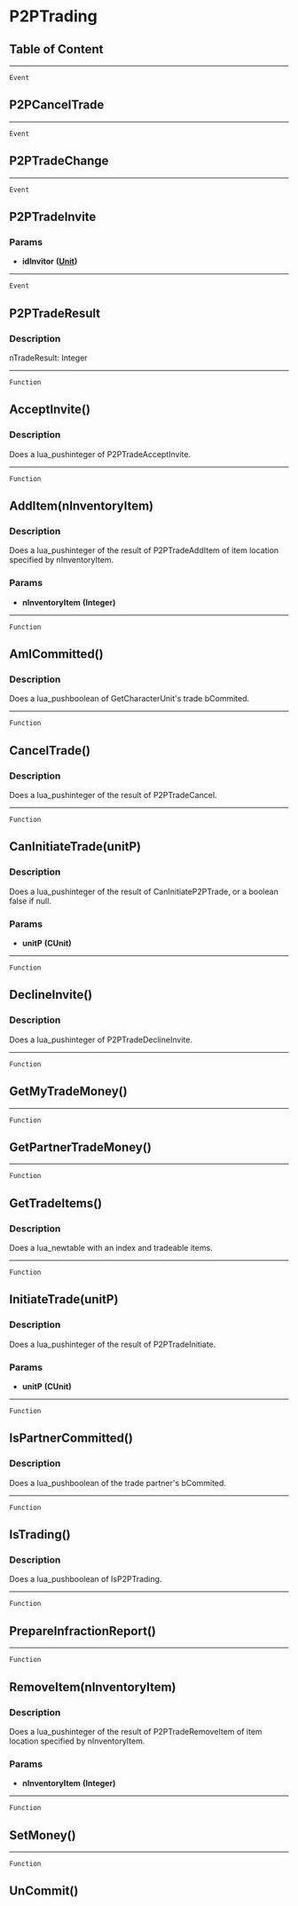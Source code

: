 P2PTrading
==========

Table of Content
---------------- 

<!-- toc -->

------------------------------------------------------------------------

`Event`

P2PCancelTrade
--------------

------------------------------------------------------------------------

`Event`

P2PTradeChange
--------------

------------------------------------------------------------------------

`Event`

P2PTradeInvite
--------------

### Params

-   **idInvitor** **([Unit](../Classes/Unit.md))**

------------------------------------------------------------------------

`Event`

P2PTradeResult
--------------

### Description

nTradeResult: Integer

------------------------------------------------------------------------

`Function`

AcceptInvite()
--------------

### Description

Does a lua\_pushinteger of P2PTradeAcceptInvite.

------------------------------------------------------------------------

`Function`

AddItem(nInventoryItem)
-----------------------

### Description

Does a lua\_pushinteger of the result of P2PTradeAddItem of item
location specified by nInventoryItem.

### Params

-   **nInventoryItem** **(Integer)**

------------------------------------------------------------------------

`Function`

AmICommitted()
--------------

### Description

Does a lua\_pushboolean of GetCharacterUnit's trade bCommited.

------------------------------------------------------------------------

`Function`

CancelTrade()
-------------

### Description

Does a lua\_pushinteger of the result of P2PTradeCancel.

------------------------------------------------------------------------

`Function`

CanInitiateTrade(unitP)
-----------------------

### Description

Does a lua\_pushinteger of the result of CanInitiateP2PTrade, or a
boolean false if null.

### Params

-   **unitP** **(CUnit)**

------------------------------------------------------------------------

`Function`

DeclineInvite()
---------------

### Description

Does a lua\_pushinteger of P2PTradeDeclineInvite.

------------------------------------------------------------------------

`Function`

GetMyTradeMoney()
-----------------

------------------------------------------------------------------------

`Function`

GetPartnerTradeMoney()
----------------------

------------------------------------------------------------------------

`Function`

GetTradeItems()
---------------

### Description

Does a lua\_newtable with an index and tradeable items.

------------------------------------------------------------------------

`Function`

InitiateTrade(unitP)
--------------------

### Description

Does a lua\_pushinteger of the result of P2PTradeInitiate.

### Params

-   **unitP** **(CUnit)**

------------------------------------------------------------------------

`Function`

IsPartnerCommitted()
--------------------

### Description

Does a lua\_pushboolean of the trade partner's bCommited.

------------------------------------------------------------------------

`Function`

IsTrading()
-----------

### Description

Does a lua\_pushboolean of IsP2PTrading.

------------------------------------------------------------------------

`Function`

PrepareInfractionReport()
-------------------------

------------------------------------------------------------------------

`Function`

RemoveItem(nInventoryItem)
--------------------------

### Description

Does a lua\_pushinteger of the result of P2PTradeRemoveItem of item
location specified by nInventoryItem.

### Params

-   **nInventoryItem** **(Integer)**

------------------------------------------------------------------------

`Function`

SetMoney()
----------

------------------------------------------------------------------------

`Function`

UnCommit()
----------
